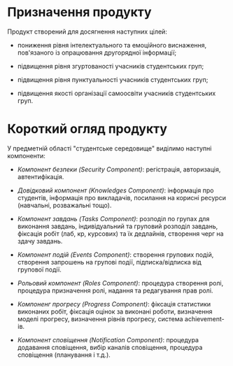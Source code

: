 # Призначення продукту

Продукт створений для досягнення наступних цілей:

* пониження рівня інтелектуального та емоційного виснаження, пов'язаного із опрацювання другорядної інформації; 

* підвищення рівня згуртованості учасників студентських груп;

* підвищення рівня пунктуальності учасників студентських груп;

* підвищення якості організації самоосвіти учасників студентських груп.

# Короткий огляд продукту

У предметній області "студентське середовище" виділимо наступні компоненти:

* *Компонент безпеки (Security Component)*: регістрація, авторизація, автентифікація.

* *Довідковий компонент (Knowledges Component)*: інформація про студентів, інформація про викладачів, посилання на корисні ресурси (навчальні, розважальні тощо).

* *Компонент завдань (Tasks Component)*: розподіл по групах для виконання завдань, індивідуальний та груповий розподіл завдань, фіксація робіт (лаб, кр, курсових) та їх дедлайнів, створення черг на здачу завдань.

* *Компонент подій (Events Component)*: створення групових подій, створення запрошень на групові події, підписка/відписка від групової події.

* *Рольовий компонент (Roles Component)*: процедура створення ролі, процедура призначення ролі, надання та редагування прав ролі.

* *Компоненг прогресу (Progress Component)*: фіксація статистики виконаних робіт, фіксація оцінок за виконані роботи, визначення моделі прогресу, визначення рівнів прогресу, система achievement-ів.

* *Компонент сповіщення (Notification Component)*: процедура додавання сповіщення, вибір каналів сповіщення, процедура сповіщення (планування і т.д.).
